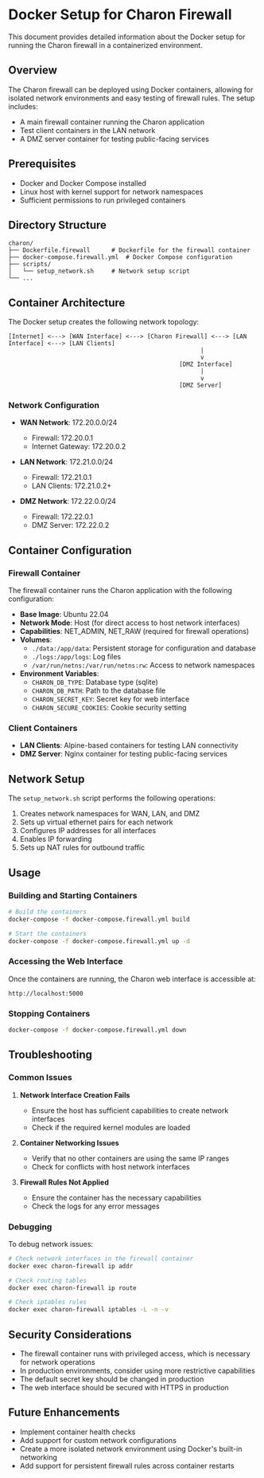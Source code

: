 # Docker Setup for Charon Firewall

This document provides detailed information about the Docker setup for running the Charon firewall in a containerized environment.

## Overview

The Charon firewall can be deployed using Docker containers, allowing for isolated network environments and easy testing of firewall rules. The setup includes:

- A main firewall container running the Charon application
- Test client containers in the LAN network
- A DMZ server container for testing public-facing services

## Prerequisites

- Docker and Docker Compose installed
- Linux host with kernel support for network namespaces
- Sufficient permissions to run privileged containers

## Directory Structure

```
charon/
├── Dockerfile.firewall      # Dockerfile for the firewall container
├── docker-compose.firewall.yml  # Docker Compose configuration
├── scripts/
│   └── setup_network.sh     # Network setup script
└── ...
```

## Container Architecture

The Docker setup creates the following network topology:

```
[Internet] <---> [WAN Interface] <---> [Charon Firewall] <---> [LAN Interface] <---> [LAN Clients]
                                                      |
                                                      v
                                                [DMZ Interface]
                                                      |
                                                      v
                                                [DMZ Server]
```

### Network Configuration

- **WAN Network**: 172.20.0.0/24
  - Firewall: 172.20.0.1
  - Internet Gateway: 172.20.0.2

- **LAN Network**: 172.21.0.0/24
  - Firewall: 172.21.0.1
  - LAN Clients: 172.21.0.2+

- **DMZ Network**: 172.22.0.0/24
  - Firewall: 172.22.0.1
  - DMZ Server: 172.22.0.2

## Container Configuration

### Firewall Container

The firewall container runs the Charon application with the following configuration:

- **Base Image**: Ubuntu 22.04
- **Network Mode**: Host (for direct access to host network interfaces)
- **Capabilities**: NET_ADMIN, NET_RAW (required for firewall operations)
- **Volumes**:
  - `./data:/app/data`: Persistent storage for configuration and database
  - `./logs:/app/logs`: Log files
  - `/var/run/netns:/var/run/netns:rw`: Access to network namespaces
- **Environment Variables**:
  - `CHARON_DB_TYPE`: Database type (sqlite)
  - `CHARON_DB_PATH`: Path to the database file
  - `CHARON_SECRET_KEY`: Secret key for web interface
  - `CHARON_SECURE_COOKIES`: Cookie security setting

### Client Containers

- **LAN Clients**: Alpine-based containers for testing LAN connectivity
- **DMZ Server**: Nginx container for testing public-facing services

## Network Setup

The `setup_network.sh` script performs the following operations:

1. Creates network namespaces for WAN, LAN, and DMZ
2. Sets up virtual ethernet pairs for each network
3. Configures IP addresses for all interfaces
4. Enables IP forwarding
5. Sets up NAT rules for outbound traffic

## Usage

### Building and Starting Containers

```bash
# Build the containers
docker-compose -f docker-compose.firewall.yml build

# Start the containers
docker-compose -f docker-compose.firewall.yml up -d
```

### Accessing the Web Interface

Once the containers are running, the Charon web interface is accessible at:

```
http://localhost:5000
```

### Stopping Containers

```bash
docker-compose -f docker-compose.firewall.yml down
```

## Troubleshooting

### Common Issues

1. **Network Interface Creation Fails**
   - Ensure the host has sufficient capabilities to create network interfaces
   - Check if the required kernel modules are loaded

2. **Container Networking Issues**
   - Verify that no other containers are using the same IP ranges
   - Check for conflicts with host network interfaces

3. **Firewall Rules Not Applied**
   - Ensure the container has the necessary capabilities
   - Check the logs for any error messages

### Debugging

To debug network issues:

```bash
# Check network interfaces in the firewall container
docker exec charon-firewall ip addr

# Check routing tables
docker exec charon-firewall ip route

# Check iptables rules
docker exec charon-firewall iptables -L -n -v
```

## Security Considerations

- The firewall container runs with privileged access, which is necessary for network operations
- In production environments, consider using more restrictive capabilities
- The default secret key should be changed in production
- The web interface should be secured with HTTPS in production

## Future Enhancements

- Implement container health checks
- Add support for custom network configurations
- Create a more isolated network environment using Docker's built-in networking
- Add support for persistent firewall rules across container restarts 